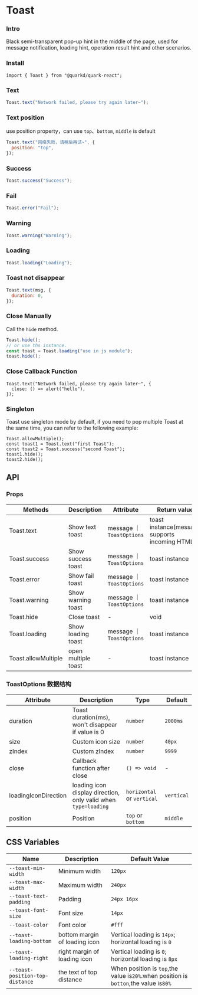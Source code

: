 # Toast

### Intro

Black semi-transparent pop-up hint in the middle of the page, used for message notification, loading hint, operation result hint and other scenarios.

### Install

```tsx
import { Toast } from "@quarkd/quark-react";
```

### Text

```javascript
Toast.text("Network failed, please try again later~");
```

### Text position

use position property，can use `top`、`bottom`, `middle` is default

```javascript
Toast.text("网络失败，请稍后再试~", {
  position: "top",
});
```

### Success

```javascript
Toast.success("Success");
```

### Fail

```javascript
Toast.error("Fail");
```

### Warning

```javascript
Toast.warning("Warning");
```

### Loading

```javascript
Toast.loading("Loading");
```

### Toast not disappear

```javascript
Toast.text(msg, {
  duration: 0,
});
```

### Close Manually

Call the `hide` method.

```js
Toast.hide();
// or use ths instance.
const toast = Toast.loading("use in js module");
toast.hide();
```

### Close Callback Function

```tsx
Toast.text("Network failed, please try again later~", {
  close: () => alert("hello"),
});
```

### Singleton

Toast use singleton mode by default, if you need to pop multiple Toast at the same time, you can refer to the following example:

```tsx
Toast.allowMultiple();
const toast1 = Toast.text("first Toast");
const toast2 = Toast.success("second Toast");
toast1.hide();
toast2.hide();
```

## API

### Props

| Methods             | Description         | Attribute                 | Return value                                   |
| ------------------- | ------------------- | ------------------------- | ---------------------------------------------- |
| Toast.text          | Show text toast     | message ｜ `ToastOptions` | toast instance(message supports incoming HTML) |
| Toast.success       | Show success toast  | message ｜ `ToastOptions` | toast instance                                 |
| Toast.error         | Show fail toast     | message ｜ `ToastOptions` | toast instance                                 |
| Toast.warning       | Show warning toast  | message ｜ `ToastOptions` | toast instance                                 |
| Toast.hide          | Close toast         | -                         | void                                           |
| Toast.loading       | Show loading toast  | message ｜ `ToastOptions` | toast instance                                 |
| Toast.allowMultiple | open multiple toast | -                         | toast instance                                 |

### ToastOptions 数据结构

| Attribute            | Description                                                    | Type                       | Default    |
| -------------------- | -------------------------------------------------------------- | -------------------------- | ---------- |
| duration             | Toast duration(ms), won't disappear if value is 0              | `number`                   | `2000ms`   |
| size                 | Custom icon size                                               | `number`                   | `40px`     |
| zIndex               | Custom zIndex                                                  | `number`                   | `9999`     |
| close                | Callback function after close                                  | `() => void`               | -          |
| loadingIconDirection | loading icon display direction, only valid when `type=loading` | `horizontal` or `vertical` | `vertical` |
| position             | Position                                                       | `top` or `bottom`          | `middle`   |

## CSS Variables

| Name                            | Description                   | Default Value                                                                        |
| ------------------------------- | ----------------------------- | ------------------------------------------------------------------------------------ |
| `--toast-min-width`             | Minimum width                 | `120px`                                                                              |
| `--toast-max-width`             | Maximum width                 | `240px`                                                                              |
| `--toast-text-padding`          | Padding                       | `24px 16px`                                                                          |
| `--toast-font-size`             | Font size                     | `14px`                                                                               |
| `--toast-color`                 | Font color                    | `#fff`                                                                               |
| `--toast-loading-bottom`        | bottom margin of loading icon | Vertical loading is `14px`; horizontal loading is `0`                                |
| `--toast-loading-right`         | right margin of loading icon  | Vertical loading is `0`; horizontal loading is `8px`                                 |
| `--toast-position-top-distance` | the text of top distance      | When position is `top`,the value is`20%`.when position is `botton`,the value is`80%` |

